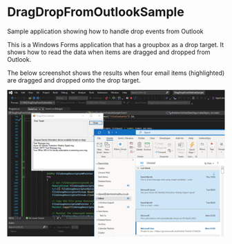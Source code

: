 # DragDropFromOutlookSample
Sample application showing how to handle drop events from Outlook

This is a Windows Forms application that has a groupbox as a drop target.  It shows how to read the data when items are dragged and dropped from Outlook.

The below screenshot shows the results when four email items (highlighted) are dragged and dropped onto the drop target.

![Outlook Drag/Drop Sample](https://github.com/David-Barrett-MS/DragDropFromOutlookSample/blob/master/Docs/Images/OLDragDrop.png?raw=true)
